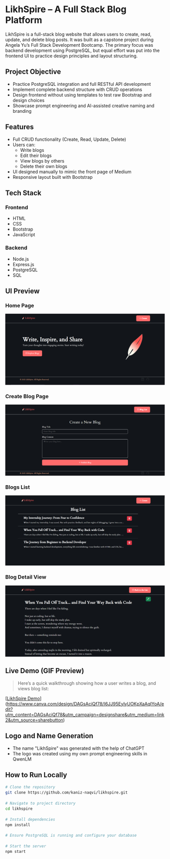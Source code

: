 # LikhSpire – A Full Stack Blog Platform

LikhSpire is a full-stack blog website that allows users to create, read, update, and delete blog posts. It was built as a capstone project during Angela Yu’s Full Stack Development Bootcamp. The primary focus was backend development using PostgreSQL, but equal effort was put into the frontend UI to practice design principles and layout structuring.

## Project Objective

- Practice PostgreSQL integration and full RESTful API development
- Implement complete backend structure with CRUD operations
- Design frontend without using templates to test raw Bootstrap and design choices
- Showcase prompt engineering and AI-assisted creative naming and branding

## Features

- Full CRUD functionality (Create, Read, Update, Delete)
- Users can:
  - Write blogs
  - Edit their blogs
  - View blogs by others
  - Delete their own blogs
- UI designed manually to mimic the front page of Medium
- Responsive layout built with Bootstrap

## Tech Stack

### Frontend

- HTML
- CSS
- Bootstrap
- JavaScript

### Backend

- Node.js
- Express.js
- PostgreSQL
- SQL

## UI Preview

### Home Page

![Home Page](./screenshots/home.png)

### Create Blog Page

![Create Page](./screenshots/create.png)

### Blogs List

![Detail View](./screenshots/list.png)

### Blog Detail View

![Detail View](./screenshots/detail.png)

## Live Demo (GIF Preview)

> Here’s a quick walkthrough showing how a user writes a blog, and views blog list:

[[LikhSpire Demo](./screenshots/demo.gif)](https://www.canva.com/design/DAGsAciQf78/I6JJ95EylyUOKpXaAqIYoA/edit?utm_content=DAGsAciQf78&utm_campaign=designshare&utm_medium=link2&utm_source=sharebutton)

## Logo and Name Generation

- The name "LikhSpire" was generated with the help of ChatGPT
- The logo was created using my own prompt engineering skills in QwenLM

## How to Run Locally

```bash
# Clone the repository
git clone https://github.com/kaniz-naqvi/likhspire.git

# Navigate to project directory
cd likhspire

# Install dependencies
npm install

# Ensure PostgreSQL is running and configure your database

# Start the server
npm start
```
